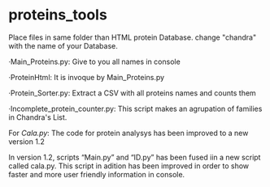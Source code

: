# proteins_tools

Place files in same folder than HTML protein Database.
change "chandra" with the name of your Database.

·Main_Proteins.py: Give to you all names in console

·ProteinHtml: It is invoque by Main_Proteins.py

·Protein_Sorter.py: Extract a CSV with all proteins names and counts them

·Incomplete_protein_counter.py: This script makes an agrupation of families in Chandra's List.

For *Cala.py*:
The code for protein analysys has been improved to a new version 1.2

In version 1.2, scripts “Main.py” and “ID.py” has been fused iin a new script called cala.py. 
This script in adition has been improved in order to show faster and more user friendly information in console.




